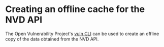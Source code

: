 Creating an offline cache for the NVD API
=========================================

The Open Vulnerability Project's [vuln CLI](https://github.com/jeremylong/Open-Vulnerability-Project/tree/main/vulnz#caching-the-nvd-cve-data)
can be used to create an offline copy of the data obtained from the NVD API.
